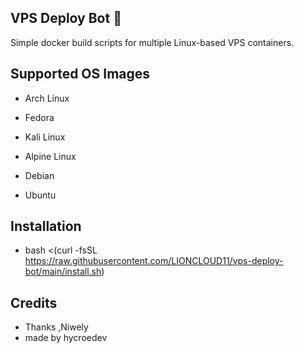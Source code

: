 ## VPS Deploy Bot 🚀                                                                           

Simple docker build scripts for multiple Linux-based VPS containers.

## Supported OS Images

- Arch Linux

- Fedora

- Kali Linux

- Alpine Linux

- Debian

- Ubuntu


## Installation

- bash <(curl -fsSL https://raw.githubusercontent.com/LIONCLOUD11/vps-deploy-bot/main/install.sh)

## Credits

- Thanks ,Niwely
- made by hycroedev
